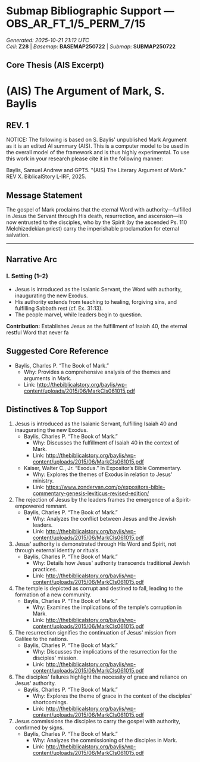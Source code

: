 # Submap Bibliographic Support — OBS_AR_FT_1/5_PERM_7/15
_Generated: 2025-10-21 21:12 UTC_  
_Cell_: **Z28**   |   _Basemap_: **BASEMAP250722**   |   _Submap_: **SUBMAP250722**

## Core Thesis (AIS Excerpt)
# (AIS) The Argument of Mark, S. Baylis
## REV. 1


NOTICE: The following is based on S. Baylis' unpublished Mark Argument as it is an edited AI summary (AIS). This is a computer model to be used in the overall model of the framework and is thus highly experimental. To use this work in your research please cite it in the following manner:

Baylis, Samuel Andrew and GPT5. "(AIS) The Literary Argument of Mark." REV X. BiblicalStory L-IRF, 2025.


## Message Statement
The gospel of Mark proclaims that the eternal Word with authority—fulfilled in Jesus the Servant through His death, resurrection, and ascension—is now entrusted to the disciples, who by the Spirit (by the ascended Ps. 110 Melchizedekian priest) carry the imperishable proclamation for eternal salvation.

---

## Narrative Arc

### I. Setting (1–2)
- Jesus is introduced as the Isaianic Servant, the Word with authority, inaugurating the new Exodus.  
- His authority extends from teaching to healing, forgiving sins, and fulfilling Sabbath rest (cf. Ex. 31:13).  
- The people marvel, while leaders begin to question.  

**Contribution:** Establishes Jesus as the fulfillment of Isaiah 40, the eternal restful Word that never fa

## Suggested Core Reference
- Baylis, Charles P. “The Book of Mark.”
  - Why: Provides a comprehensive analysis of the themes and arguments in Mark.
  - Link: http://thebiblicalstory.org/baylis/wp-content/uploads/2015/06/MarkCls061015.pdf

## Distinctives & Top Support
1. Jesus is introduced as the Isaianic Servant, fulfilling Isaiah 40 and inaugurating the new Exodus.
   - Baylis, Charles P. “The Book of Mark.”
     - Why: Discusses the fulfillment of Isaiah 40 in the context of Mark.
     - Link: http://thebiblicalstory.org/baylis/wp-content/uploads/2015/06/MarkCls061015.pdf
   - Kaiser, Walter C., Jr. “Exodus.” In Expositor’s Bible Commentary.
     - Why: Explores the themes of Exodus in relation to Jesus' ministry.
     - Link: https://www.zondervan.com/p/expositors-bible-commentary-genesis-leviticus-revised-edition/
2. The rejection of Jesus by the leaders frames the emergence of a Spirit-empowered remnant.
   - Baylis, Charles P. “The Book of Mark.”
     - Why: Analyzes the conflict between Jesus and the Jewish leaders.
     - Link: http://thebiblicalstory.org/baylis/wp-content/uploads/2015/06/MarkCls061015.pdf
3. Jesus' authority is demonstrated through His Word and Spirit, not through external identity or rituals.
   - Baylis, Charles P. “The Book of Mark.”
     - Why: Details how Jesus' authority transcends traditional Jewish practices.
     - Link: http://thebiblicalstory.org/baylis/wp-content/uploads/2015/06/MarkCls061015.pdf
4. The temple is depicted as corrupt and destined to fall, leading to the formation of a new community.
   - Baylis, Charles P. “The Book of Mark.”
     - Why: Examines the implications of the temple's corruption in Mark.
     - Link: http://thebiblicalstory.org/baylis/wp-content/uploads/2015/06/MarkCls061015.pdf
5. The resurrection signifies the continuation of Jesus' mission from Galilee to the nations.
   - Baylis, Charles P. “The Book of Mark.”
     - Why: Discusses the implications of the resurrection for the disciples' mission.
     - Link: http://thebiblicalstory.org/baylis/wp-content/uploads/2015/06/MarkCls061015.pdf
6. The disciples' failures highlight the necessity of grace and reliance on Jesus' authority.
   - Baylis, Charles P. “The Book of Mark.”
     - Why: Explores the theme of grace in the context of the disciples' shortcomings.
     - Link: http://thebiblicalstory.org/baylis/wp-content/uploads/2015/06/MarkCls061015.pdf
7. Jesus commissions the disciples to carry the gospel with authority, confirmed by signs.
   - Baylis, Charles P. “The Book of Mark.”
     - Why: Analyzes the commissioning of the disciples in Mark.
     - Link: http://thebiblicalstory.org/baylis/wp-content/uploads/2015/06/MarkCls061015.pdf

